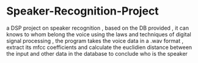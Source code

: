 # Speaker-Recognition-Project
a DSP project on speaker recognition , based on the DB provided , it can knows to whom belong the voice 
using the laws and techniques of digital signal processing , the program takes the voice data in a .wav format ,
extract its mfcc coefficients and calculate the euclidien distance between the input and other data in the database to conclude who is the speaker 
